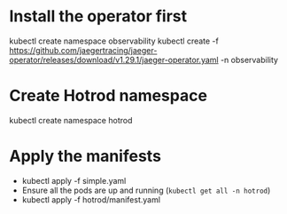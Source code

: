 # Install the operator first
kubectl create namespace observability
kubectl create -f https://github.com/jaegertracing/jaeger-operator/releases/download/v1.29.1/jaeger-operator.yaml -n observability


# Create Hotrod namespace
kubectl create namespace hotrod

# Apply the manifests
- kubectl apply -f simple.yaml
- Ensure all the pods are up and running (``kubectl get all -n hotrod``)
- kubectl apply -f hotrod/manifest.yaml



